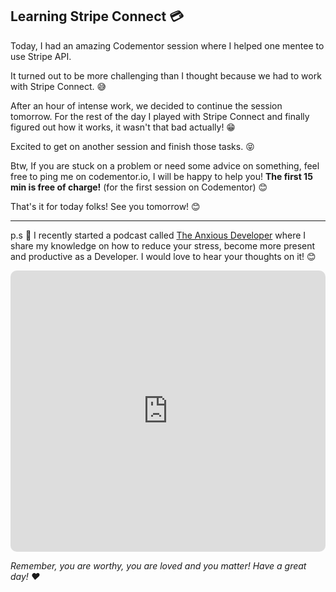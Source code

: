 ## Learning Stripe Connect 💳

Today, I had an amazing Codementor session where I helped one mentee to use Stripe API.

It turned out to be more challenging than I thought because we had to work with Stripe Connect. 😅

After an hour of intense work, we decided to continue the session tomorrow. For the rest of the day I played with Stripe Connect and finally figured out how it works, it wasn't that bad actually! 😁

Excited to get on another session and finish those tasks. 😝

Btw, If you are stuck on a problem or need some advice on something, feel free to ping me on codementor.io, I will be happy to help you! **The first 15 min is free of charge!** (for the first session on Codementor) 😊

That's it for today folks! See you tomorrow! 😊

---

p.s 🤫 I recently started a podcast called [The Anxious Developer](https://apple.co/39yOnvz) where I share my knowledge on how to reduce your stress, become more present and productive as a Developer. I would love to hear your thoughts on it! 😊

<iframe src="https://embed.podcasts.apple.com/us/podcast/the-anxious-developer/id1538448864?itsct=podcast_box&amp;itscg=30200&amp;theme=light" height="450px" frameborder="0" sandbox="allow-forms allow-popups allow-same-origin allow-scripts allow-top-navigation-by-user-activation" allow="autoplay *; encrypted-media *;" style="width: 100%; overflow: hidden; border-radius: 10px; background: transparent;"></iframe>

*Remember, you are worthy, you are loved and you matter! Have a great day! ❤️*
